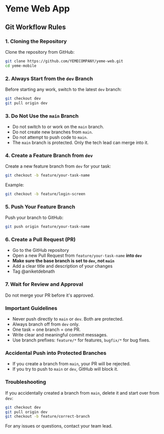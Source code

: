 ﻿# Yeme Web App
## Git Workflow Rules

### 1. Cloning the Repository

Clone the repository from GitHub:

```bash
git clone https://github.com/YEMECOMPANY/yeme-web.git
cd yeme-mobile
```

### 2. Always Start from the `dev` Branch

Before starting any work, switch to the latest `dev` branch:

```bash
git checkout dev
git pull origin dev
```

### 3. Do Not Use the `main` Branch

- Do not switch to or work on the `main` branch.
- Do not create new branches from `main`.
- Do not attempt to push code to `main`.
- The `main` branch is protected. Only the tech lead can merge into it.

### 4. Create a Feature Branch from `dev`

Create a new feature branch from `dev` for your task:

```bash
git checkout -b feature/your-task-name
```

Example:

```bash
git checkout -b feature/login-screen
```

### 5. Push Your Feature Branch

Push your branch to GitHub:

```bash
git push origin feature/your-task-name
```

### 6. Create a Pull Request (PR)

- Go to the GitHub repository
- Open a new Pull Request from `feature/your-task-name` **into `dev`**
- **Make sure the base branch is set to `dev`, not `main`**
- Add a clear title and description of your changes
- Tag @aniketdebnath

### 7. Wait for Review and Approval

Do not merge your PR before it's approved.

### Important Guidelines

- Never push directly to `main` or `dev`. Both are protected.
- Always branch off from `dev` only.
- One task = one branch = one PR.
- Write clear and meaningful commit messages.
- Use branch prefixes: `feature/*` for features, `bugfix/*` for bug fixes.

### Accidental Push into Protected Branches

- If you create a branch from `main`, your PR will be rejected.
- If you try to push to `main` or `dev`, GitHub will block it.

### Troubleshooting

If you accidentally created a branch from `main`, delete it and start over from `dev`:

```bash
git checkout dev
git pull origin dev
git checkout -b feature/correct-branch
```

For any issues or questions, contact your team lead.

